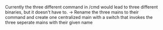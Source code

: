 Currently the three different command in /cmd would lead to three different binaries, but it doesn't have to.
-> Rename the three mains to their command and create one centralized main with a switch that invokes the three seperate mains with their given name
